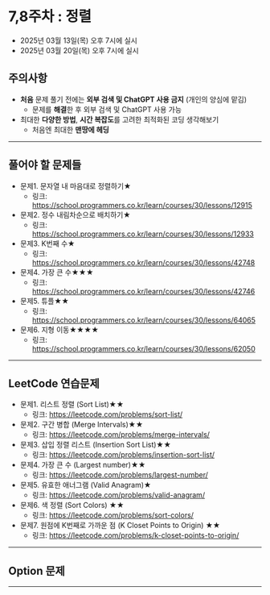 # 7,8주차 : 정렬
  - 2025년 03월 13일(목) 오후 7시에 실시
  - 2025년 03월 20일(목) 오후 7시에 실시

## 주의사항

- **처음** 문제 풀기 전에는 **외부 검색 및 ChatGPT 사용 금지** (개인의 양심에 맡김)
  - 문제를 **해결**한 후 외부 검색 및 ChatGPT 사용 가능
- 최대한 **다양한 방법**, **시간 복잡도**를 고려한 최적화된 코딩 생각해보기
  - 처음엔 최대한 **맨땅에 헤딩**

---

## 풀어야 할 문제들

- 문제1. 문자열 내 마음대로 정렬하기★
  - 링크: https://school.programmers.co.kr/learn/courses/30/lessons/12915
- 문제2. 정수 내림차순으로 배치하기★
  - 링크: https://school.programmers.co.kr/learn/courses/30/lessons/12933
- 문제3. K번째 수★
  - 링크: https://school.programmers.co.kr/learn/courses/30/lessons/42748
- 문제4. 가장 큰 수★★★
  - 링크: https://school.programmers.co.kr/learn/courses/30/lessons/42746
- 문제5. 튜플★★
  - 링크: https://school.programmers.co.kr/learn/courses/30/lessons/64065
- 문제6. 지형 이동★★★★
  - 링크: https://school.programmers.co.kr/learn/courses/30/lessons/62050

 
---

## LeetCode 연습문제

- 문제1. 리스트 정렬 (Sort List)★★
  - 링크: https://leetcode.com/problems/sort-list/
- 문제2. 구간 병합 (Merge Intervals)★★
  - 링크: https://leetcode.com/problems/merge-intervals/
- 문제3. 삽입 정렬 리스트 (Insertion Sort List)★★
  - 링크: https://leetcode.com/problems/insertion-sort-list/
- 문제4. 가장 큰 수 (Largest number)★★
  - 링크: https://leetcode.com/problems/largest-number/
- 문제5. 유효한 애너그램 (Valid Anagram)★
  - 링크: https://leetcode.com/problems/valid-anagram/
- 문제6. 색 정렬 (Sort Colors) ★★
  - 링크: https://leetcode.com/problems/sort-colors/
- 문제7. 원점에 K번째로 가까운 점 (K Closet Points to Origin) ★★
  - 링크: https://leetcode.com/problems/k-closet-points-to-origin/

---

## Option 문제

---
